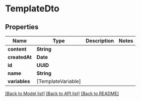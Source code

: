 # TemplateDto

## Properties
Name | Type | Description | Notes
------------ | ------------- | ------------- | -------------
**content** | **String** |  | 
**createdAt** | **Date** |  | 
**id** | **UUID** |  | 
**name** | **String** |  | 
**variables** | [TemplateVariable] |  | 

[[Back to Model list]](../README.md#documentation-for-models) [[Back to API list]](../README.md#documentation-for-api-endpoints) [[Back to README]](../README.md)



